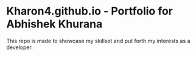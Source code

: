 # Kharon4.github.io - Portfolio for Abhishek Khurana

This repo is made to showcase my skillset and put forth my interests as a developer.